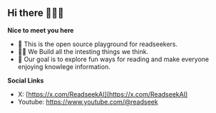 ## Hi there 👋😄🌟

**Nice to meet you here**

- 🤸 This is the open source playground for readseekers.
- 👩‍💻 We Build all the intesting things we think. 
- 🎯 Our goal is to explore fun ways for reading and make everyone enjoying knowlege information.

**Social Links**

- X: [https://x.com/ReadseekAI](https://x.com/ReadseekAI)
- Youtube: https://www.youtube.com/@readseek


